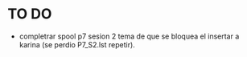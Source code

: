 # TO DO

- completrar spool p7 sesion 2 tema de que se bloquea el insertar a karina (se perdio P7_S2.lst repetir).
